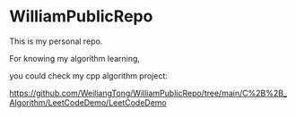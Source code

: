 # WilliamPublicRepo

This is my personal repo.


For knowing my algorithm learning,

you could check my cpp algorithm project:

https://github.com/WeiliangTong/WilliamPublicRepo/tree/main/C%2B%2B_Algorithm/LeetCodeDemo/LeetCodeDemo

